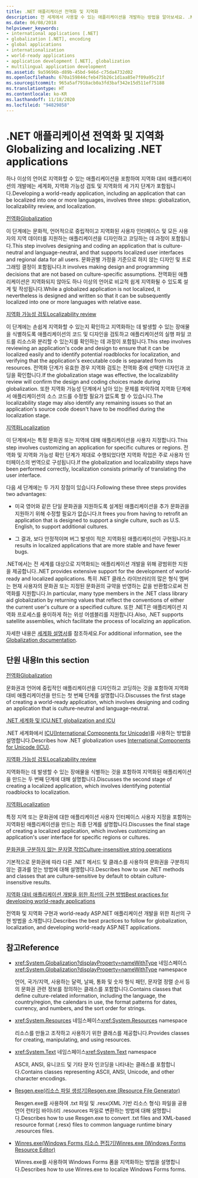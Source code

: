 ```yaml
---
title: .NET 애플리케이션 전역화 및 지역화
description: 전 세계에서 사용할 수 있는 애플리케이션을 개발하는 방법을 알아보세요. .NET의 세계화, 지역화 가능성 검토 및 지역화에 대해 읽어보세요.
ms.date: 06/08/2018
helpviewer_keywords:
- international applications [.NET]
- globalization [.NET], encoding
- global applications
- internationalization
- world-ready applications
- application development [.NET], globalization
- multilingual application development
ms.assetid: 9a59696b-d89b-45bd-946d-c75da4732d02
ms.openlocfilehash: 670a159844cfeb475b26c1d1aa85e7f09a95c21f
ms.sourcegitcommit: 965a5af7918acb0a3fd3baf342e15d511ef75188
ms.translationtype: HT
ms.contentlocale: ko-KR
ms.lasthandoff: 11/18/2020
ms.locfileid: "94829858"
---
```

# <a name="globalizing-and-localizing-net-applications"></a><span data-ttu-id="77e7d-104">.NET 애플리케이션 전역화 및 지역화</span><span class="sxs-lookup"><span data-stu-id="77e7d-104">Globalizing and localizing .NET applications</span></span>

<span data-ttu-id="77e7d-105">하나 이상의 언어로 지역화할 수 있는 애플리케이션을 포함하여 지역화 대비 애플리케이션의 개발에는 세계화, 지역화 가능성 검토 및 지역화의 세 가지 단계가 포함됩니다.</span><span class="sxs-lookup"><span data-stu-id="77e7d-105">Developing a world-ready application, including an application that can be localized into one or more languages, involves three steps: globalization, localizability review, and localization.</span></span>

[<span data-ttu-id="77e7d-106">전역화</span><span class="sxs-lookup"><span data-stu-id="77e7d-106">Globalization</span></span>](globalization.md)

<span data-ttu-id="77e7d-107">이 단계에는 문화적, 언어적으로 중립적이고 지역화된 사용자 인터페이스 및 모든 사용자의 지역 데이터를 지원하는 애플리케이션을 디자인하고 코딩하는 데 과정이 포함됩니다.</span><span class="sxs-lookup"><span data-stu-id="77e7d-107">This step involves designing and coding an application that is culture-neutral and language-neutral, and that supports localized user interfaces and regional data for all users.</span></span> <span data-ttu-id="77e7d-108">문화권별 가정을 기준으로 하지 않는 디자인 및 프로그래밍 결정이 포함됩니다.</span><span class="sxs-lookup"><span data-stu-id="77e7d-108">It involves making design and programming decisions that are not based on culture-specific assumptions.</span></span> <span data-ttu-id="77e7d-109">전역화된 애플리케이션은 지역화되지 않아도 하나 이상의 언어로 비교적 쉽게 지역화될 수 있도록 설계 및 작성됩니다.</span><span class="sxs-lookup"><span data-stu-id="77e7d-109">While a globalized application is not localized, it nevertheless is designed and written so that it can be subsequently localized into one or more languages with relative ease.</span></span>

[<span data-ttu-id="77e7d-110">지역화 가능성 검토</span><span class="sxs-lookup"><span data-stu-id="77e7d-110">Localizability review</span></span>](localizability-review.md)

<span data-ttu-id="77e7d-111">이 단계에는 손쉽게 지역화할 수 있는지 확인하고 지역화하는 데 발생할 수 있는 장애물을 식별하도록 애플리케이션의 코드 및 디자인을 검토하고 애플리케이션의 실행 파일 코드를 리소스와 분리할 수 있는지를 확인하는 데 과정이 포함됩니다.</span><span class="sxs-lookup"><span data-stu-id="77e7d-111">This step involves reviewing an application's code and design to ensure that it can be localized easily and to identify potential roadblocks for localization, and verifying that the application's executable code is separated from its resources.</span></span> <span data-ttu-id="77e7d-112">전역화 단계가 유효한 경우 지역화 검토는 전역화 중에 선택한 디자인과 코딩을 확인합니다.</span><span class="sxs-lookup"><span data-stu-id="77e7d-112">If the globalization stage was effective, the localizability review will confirm the design and coding choices made during globalization.</span></span> <span data-ttu-id="77e7d-113">또한 지역화 가능성 단계에서 남아 있는 문제를 파악하여 지역화 단계에서 애플리케이션의 소스 코드를 수정할 필요가 없도록 할 수 있습니다.</span><span class="sxs-lookup"><span data-stu-id="77e7d-113">The localizability stage may also identify any remaining issues so that an application's source code doesn't have to be modified during the localization stage.</span></span>

[<span data-ttu-id="77e7d-114">지역화</span><span class="sxs-lookup"><span data-stu-id="77e7d-114">Localization</span></span>](localization.md)

<span data-ttu-id="77e7d-115">이 단계에서는 특정 문화권 또는 지역에 대해 애플리케이션을 사용자 지정합니다.</span><span class="sxs-lookup"><span data-stu-id="77e7d-115">This step involves customizing an application for specific cultures or regions.</span></span> <span data-ttu-id="77e7d-116">전역화 및 지역화 가능성 확인 단계가 제대로 수행되었다면 지역화 작업은 주로 사용자 인터페이스의 번역으로 구성됩니다.</span><span class="sxs-lookup"><span data-stu-id="77e7d-116">If the globalization and localizability steps have been performed correctly, localization consists primarily of translating the user interface.</span></span>

<span data-ttu-id="77e7d-117">다음 세 단계에는 두 가지 장점이 있습니다.</span><span class="sxs-lookup"><span data-stu-id="77e7d-117">Following these three steps provides two advantages:</span></span>

- <span data-ttu-id="77e7d-118">미국 영어와 같은 단일 문화권을 지원하도록 설계된 애플리케이션을 추가 문화권을 지원하기 위해 수정할 필요가 없습니다.</span><span class="sxs-lookup"><span data-stu-id="77e7d-118">It frees you from having to retrofit an application that is designed to support a single culture, such as U.S. English, to support additional cultures.</span></span>

- <span data-ttu-id="77e7d-119">그 결과, 보다 안정적이며 버그 발생이 적은 지역화된 애플리케이션이 구현됩니다.</span><span class="sxs-lookup"><span data-stu-id="77e7d-119">It results in localized applications that are more stable and have fewer bugs.</span></span>

<span data-ttu-id="77e7d-120">.NET에서는 전 세계를 대상으로 지역화되는 애플리케이션 개발을 위해 광범위한 지원을 제공합니다.</span><span class="sxs-lookup"><span data-stu-id="77e7d-120">.NET provides extensive support for the development of world-ready and localized applications.</span></span> <span data-ttu-id="77e7d-121">특히 .NET 클래스 라이브러리의 많은 형식 멤버는 현재 사용자의 문화권 또는 지정된 문화권의 규약을 반영하는 값을 반환함으로써 전역화를 지원합니다.</span><span class="sxs-lookup"><span data-stu-id="77e7d-121">In particular, many type members in the .NET class library aid globalization by returning values that reflect the conventions of either the current user's culture or a specified culture.</span></span> <span data-ttu-id="77e7d-122">또한 .NET은 애플리케이션 지역화 프로세스를 용이하게 하는 위성 어셈블리를 지원합니다.</span><span class="sxs-lookup"><span data-stu-id="77e7d-122">Also, .NET supports satellite assemblies, which facilitate the process of localizing an application.</span></span>

<span data-ttu-id="77e7d-123">자세한 내용은 [세계화 설명서](/globalization/)를 참조하세요.</span><span class="sxs-lookup"><span data-stu-id="77e7d-123">For additional information, see the [Globalization documentation](/globalization/).</span></span>

## <a name="in-this-section"></a><span data-ttu-id="77e7d-124">단원 내용</span><span class="sxs-lookup"><span data-stu-id="77e7d-124">In this section</span></span>

[<span data-ttu-id="77e7d-125">전역화</span><span class="sxs-lookup"><span data-stu-id="77e7d-125">Globalization</span></span>](globalization.md)

<span data-ttu-id="77e7d-126">문화권과 언어에 중립적인 애플리케이션을 디자인하고 코딩하는 것을 포함하여 지역화 대비 애플리케이션을 만드는 첫 번째 단계를 설명합니다.</span><span class="sxs-lookup"><span data-stu-id="77e7d-126">Discusses the first stage of creating a world-ready application, which involves designing and coding an application that is culture-neutral and language-neutral.</span></span>

[<span data-ttu-id="77e7d-127">.NET 세계화 및 ICU</span><span class="sxs-lookup"><span data-stu-id="77e7d-127">.NET globalization and ICU</span></span>](globalization-icu.md)

<span data-ttu-id="77e7d-128">.NET 세계화에서 [ICU(International Components for Unicode)](http://site.icu-project.org/home)를 사용하는 방법을 설명합니다.</span><span class="sxs-lookup"><span data-stu-id="77e7d-128">Describes how .NET globalization uses [International Components for Unicode (ICU)](http://site.icu-project.org/home).</span></span>

[<span data-ttu-id="77e7d-129">지역화 가능성 검토</span><span class="sxs-lookup"><span data-stu-id="77e7d-129">Localizability review</span></span>](localizability-review.md)

<span data-ttu-id="77e7d-130">지역화하는 데 발생할 수 있는 장애물을 식별하는 것을 포함하여 지역화된 애플리케이션을 만드는 두 번째 단계에 대해 설명합니다.</span><span class="sxs-lookup"><span data-stu-id="77e7d-130">Discusses the second stage of creating a localized application, which involves identifying potential roadblocks to localization.</span></span>

[<span data-ttu-id="77e7d-131">지역화</span><span class="sxs-lookup"><span data-stu-id="77e7d-131">Localization</span></span>](localization.md)

<span data-ttu-id="77e7d-132">특정 지역 또는 문화권에 대한 애플리케이션 사용자 인터페이스 사용자 지정을 포함하는 지역화된 애플리케이션을 만드는 최종 단계를 설명합니다.</span><span class="sxs-lookup"><span data-stu-id="77e7d-132">Discusses the final stage of creating a localized application, which involves customizing an application's user interface for specific regions or cultures.</span></span>

[<span data-ttu-id="77e7d-133">문화권을 구분하지 않는 문자열 작업</span><span class="sxs-lookup"><span data-stu-id="77e7d-133">Culture-insensitive string operations</span></span>](culture-insensitive-string-operations.md)

<span data-ttu-id="77e7d-134">기본적으로 문화권에 따라 다른 .NET 메서드 및 클래스를 사용하여 문화권을 구분하지 않는 결과를 얻는 방법에 대해 설명합니다.</span><span class="sxs-lookup"><span data-stu-id="77e7d-134">Describes how to use .NET methods and classes that are culture-sensitive by default to obtain culture-insensitive results.</span></span>

[<span data-ttu-id="77e7d-135">지역화 대비 애플리케이션 개발을 위한 최선의 구현 방법</span><span class="sxs-lookup"><span data-stu-id="77e7d-135">Best practices for developing world-ready applications</span></span>](best-practices-for-developing-world-ready-apps.md)

<span data-ttu-id="77e7d-136">전역화 및 지역화 구현과 world-ready ASP.NET 애플리케이션 개발을 위한 최선의 구현 방법을 소개합니다.</span><span class="sxs-lookup"><span data-stu-id="77e7d-136">Describes the best practices to follow for globalization, localization, and developing world-ready ASP.NET applications.</span></span>

## <a name="reference"></a><span data-ttu-id="77e7d-137">참고</span><span class="sxs-lookup"><span data-stu-id="77e7d-137">Reference</span></span>

- <span data-ttu-id="77e7d-138"><xref:System.Globalization?displayProperty=nameWithType> 네임스페이스</span><span class="sxs-lookup"><span data-stu-id="77e7d-138"><xref:System.Globalization?displayProperty=nameWithType> namespace</span></span>

   <span data-ttu-id="77e7d-139">언어, 국가/지역, 사용하는 달력, 날짜, 통화 및 숫자 형식 패턴, 문자열 정렬 순서 등의 문화권 관련 정보를 정의하는 클래스를 포함합니다.</span><span class="sxs-lookup"><span data-stu-id="77e7d-139">Contains classes that define culture-related information, including the language, the country/region, the calendars in use, the format patterns for dates, currency, and numbers, and the sort order for strings.</span></span>

- <span data-ttu-id="77e7d-140"><xref:System.Resources> 네임스페이스</span><span class="sxs-lookup"><span data-stu-id="77e7d-140"><xref:System.Resources> namespace</span></span>

   <span data-ttu-id="77e7d-141">리소스를 만들고 조작하고 사용하기 위한 클래스를 제공합니다.</span><span class="sxs-lookup"><span data-stu-id="77e7d-141">Provides classes for creating, manipulating, and using resources.</span></span>

- <span data-ttu-id="77e7d-142"><xref:System.Text> 네임스페이스</span><span class="sxs-lookup"><span data-stu-id="77e7d-142"><xref:System.Text> namespace</span></span>

   <span data-ttu-id="77e7d-143">ASCII, ANSI, 유니코드 및 기타 문자 인코딩을 나타내는 클래스를 포함합니다.</span><span class="sxs-lookup"><span data-stu-id="77e7d-143">Contains classes representing ASCII, ANSI, Unicode, and other character encodings.</span></span>

- [<span data-ttu-id="77e7d-144">Resgen.exe(리소스 파일 생성기)</span><span class="sxs-lookup"><span data-stu-id="77e7d-144">Resgen.exe (Resource File Generator)</span></span>](../../framework/tools/resgen-exe-resource-file-generator.md)

   <span data-ttu-id="77e7d-145">Resgen.exe를 사용하여 .txt 파일 및 .resx(XML 기반 리소스 형식) 파일을 공용 언어 런타임 바이너리 .resources 파일로 변환하는 방법에 대해 설명합니다.</span><span class="sxs-lookup"><span data-stu-id="77e7d-145">Describes how to use Resgen.exe to convert .txt files and XML-based resource format (.resx) files to common language runtime binary .resources files.</span></span>

- [<span data-ttu-id="77e7d-146">Winres.exe(Windows Forms 리소스 편집기)</span><span class="sxs-lookup"><span data-stu-id="77e7d-146">Winres.exe (Windows Forms Resource Editor)</span></span>](../../framework/tools/winres-exe-windows-forms-resource-editor.md)

   <span data-ttu-id="77e7d-147">Winres.exe를 사용하여 Windows Forms 폼을 지역화하는 방법을 설명합니다.</span><span class="sxs-lookup"><span data-stu-id="77e7d-147">Describes how to use Winres.exe to localize Windows Forms forms.</span></span>
